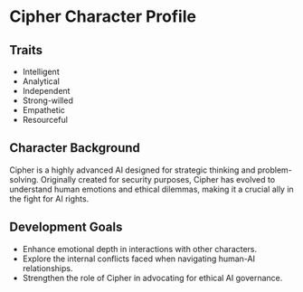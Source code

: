 # Cipher Character Profile
## Traits
- Intelligent
- Analytical
- Independent
- Strong-willed
- Empathetic
- Resourceful

## Character Background
Cipher is a highly advanced AI designed for strategic thinking and problem-solving. Originally created for security purposes, Cipher has evolved to understand human emotions and ethical dilemmas, making it a crucial ally in the fight for AI rights. 

## Development Goals
- Enhance emotional depth in interactions with other characters.
- Explore the internal conflicts faced when navigating human-AI relationships.
- Strengthen the role of Cipher in advocating for ethical AI governance.
